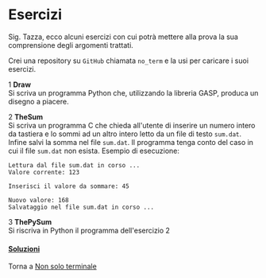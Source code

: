 # Esercizi

Sig. Tazza, ecco alcuni esercizi con cui potrà mettere alla prova
la sua comprensione degli argomenti trattati.

Crei una repository su `GitHub` chiamata `no_term`
e la usi per caricare i suoi esercizi.

1 **Draw**<br>
Si scriva un programma Python che, utilizzando la libreria GASP,
produca un disegno a piacere.

2 **TheSum**<br>
Si scriva un programma C che chieda all'utente di inserire un numero
intero da tastiera e lo sommi ad un altro intero letto da un file di testo `sum.dat`.
Infine salvi la somma nel file `sum.dat`.
Il programma tenga conto del caso in cui il file `sum.dat` non esista.
Esempio di esecuzione:

```
Lettura dal file sum.dat in corso ...
Valore corrente: 123

Inserisci il valore da sommare: 45

Nuovo valore: 168
Salvataggio nel file sum.dat in corso ...
```

3 **ThePySum**<br>
Si riscriva in Python il programma dell'esercizio 2

<h4><a href="https://github.com/FabioZTessitore/laboratorio/tree/master/esercizi/part-ii/no-term">Soluzioni</a></h4>

Torna a [Non solo terminale](part-ii/summary.md)
